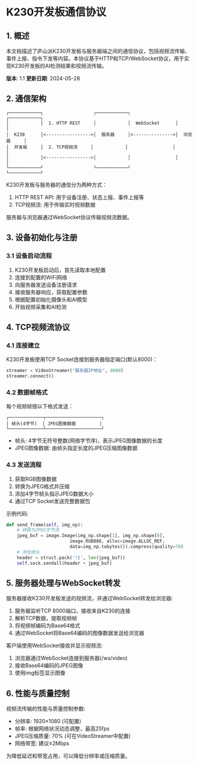 # K230开发板通信协议

## 1. 概述

本文档描述了庐山派K230开发板与服务器端之间的通信协议，包括视频流传输、事件上报、指令下发等内容。本协议基于HTTP和TCP/WebSocket协议，用于实现K230开发板的AI检测结果和视频流传输。

**版本**: 1.1
**更新日期**: 2024-05-28

## 2. 通信架构

```
┌────────────┐                   ┌────────────┐                 ┌────────────┐
│            │  1. HTTP REST     │            │  WebSocket      │            │
│  K230      │<----------------->│  服务器     │<--------------->│  浏览器     │
│  开发板     │  2. TCP视频流     │            │                 │            │
│            │<----------------->│            │                 │            │
└────────────┘                   └────────────┘                 └────────────┘
```

K230开发板与服务器的通信分为两种方式：
1. HTTP REST API: 用于设备注册、状态上报、事件上报等
2. TCP视频流: 用于传输实时视频数据

服务器与浏览器通过WebSocket协议传输视频流数据。

## 3. 设备初始化与注册

### 3.1 设备启动流程

1. K230开发板启动后，首先读取本地配置
2. 连接到配置的WiFi网络
3. 向服务器发送设备注册请求
4. 接收服务器响应，获取配置参数
5. 根据配置初始化摄像头和AI模型
6. 开始视频采集和AI检测

## 4. TCP视频流协议

### 4.1 连接建立

K230开发板使用TCP Socket连接到服务器指定端口(默认8000)：

```python
streamer = VideoStreamer("服务器IP地址", 8000)
streamer.connect()
```

### 4.2 数据帧格式

每个视频帧按以下格式发送：

```
┌─────────────┬─────────────────────┐
│ 帧头(4字节)  │ JPEG图像数据         │
└─────────────┴─────────────────────┘
```

- 帧头: 4字节无符号整数(网络字节序)，表示JPEG图像数据的长度
- JPEG图像数据: 由帧头指定长度的JPEG压缩图像数据

### 4.3 发送流程

1. 获取RGB图像数据
2. 转换为JPEG格式并压缩
3. 添加4字节帧头指示JPEG数据大小
4. 通过TCP Socket发送完整数据包

示例代码:
```python
def send_frame(self, img_np):
    # 转换为JPEG字节流
    jpeg_buf = image.Image(img_np.shape[1], img_np.shape[0], 
                        image.RGB888, alloc=image.ALLOC_REF,
                        data=img_np.tobytes()).compress(quality=70)
    # 添加帧头
    header = struct.pack('!I', len(jpeg_buf))
    self.sock.sendall(header + jpeg_buf)
```

## 5. 服务器处理与WebSocket转发

服务器接收K230开发板发送的视频流，并通过WebSocket转发给浏览器:

1. 服务器监听TCP 8000端口，接收来自K230的连接
2. 解析TCP数据，提取视频帧
3. 将视频帧编码为Base64格式
4. 通过WebSocket将Base64编码的图像数据发送给浏览器

客户端使用WebSocket接收并显示视频流:
1. 浏览器通过WebSocket连接到服务器(/ws/video)
2. 接收Base64编码的JPEG图像
3. 使用img标签显示图像

## 6. 性能与质量控制

视频流传输的性能与质量控制参数:

- 分辨率: 1920×1080 (可配置)
- 帧率: 根据网络状况动态调整，最高25fps
- JPEG压缩质量: 70% (可在VideoStreamer中配置)
- 网络带宽: 建议≥2Mbps

为降低延迟和带宽占用，可以降低分辨率或压缩质量。
